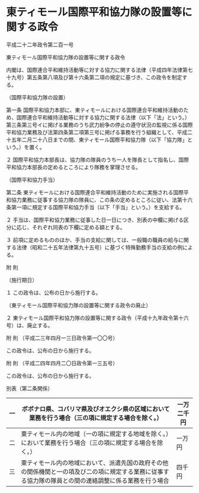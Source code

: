 # 東ティモール国際平和協力隊の設置等に関する政令

平成二十二年政令第二百一号

東ティモール国際平和協力隊の設置等に関する政令

内閣は、国際連合平和維持活動等に対する協力に関する法律（平成四年法律第七十九号）第五条第八項及び第十六条第二項の規定に基づき、この政令を制定する。

（国際平和協力隊の設置）

第一条 国際平和協力本部に、東ティモールにおける国際連合平和維持活動のため、国際連合平和維持活動等に対する協力に関する法律（以下「法」という。）第三条第三号イに掲げる業務のうち武力紛争の停止の遵守状況の監視に係る国際平和協力業務及び法第四条第二項第三号に掲げる事務を行う組織として、平成二十五年二月二十八日までの間、東ティモール国際平和協力隊（以下「協力隊」という。）を置く。

２ 国際平和協力本部長は、協力隊の隊員のうち一人を隊長として指名し、国際平和協力本部長の定めるところにより隊務を掌理させる。

（国際平和協力手当）

第二条 東ティモールにおける国際連合平和維持活動のために実施される国際平和協力業務に従事する協力隊の隊員に、この条の定めるところに従い、法第十六条第一項に規定する国際平和協力手当（以下「手当」という。）を支給する。

２ 手当は、国際平和協力業務に従事した日一日につき、別表の中欄に掲げる区分に応じ、それぞれ同表の下欄に定める額とする。

３ 前項に定めるもののほか、手当の支給に関しては、一般職の職員の給与に関する法律（昭和二十五年法律第九十五号）に基づく特殊勤務手当の支給の例による。

附 則

（施行期日）

１ この政令は、公布の日から施行する。

（東ティモール国際平和協力隊の設置等に関する政令の廃止）

２ 東ティモール国際平和協力隊の設置等に関する政令（平成十九年政令第十六号）は、廃止する。

附 則 （平成二三年四月一三日政令第一〇〇号）

この政令は、公布の日から施行する。

附 則 （平成二四年四月二〇日政令第一三五号）

この政令は、公布の日から施行する。

別表（第二条関係）

一 | ボボナロ県、コバリマ県及びオエクシ県の区域において業務を行う場合（三の項に規定する場合を除く。） | 一万二千円  
---|---|---  
二 | 東ティモール内の地域（一の項に規定する地域を除く。）において業務を行う場合（三の項に規定する場合を除く。） | 一万円  
三 | 東ティモール内の地域において、派遣先国の政府その他の関係機関と一の項及び二の項に規定する業務に従事する協力隊の隊員との間の連絡調整に係る業務を行う場合 | 四千円
